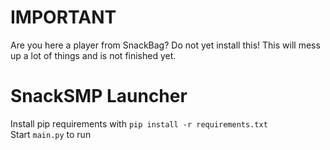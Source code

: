 # IMPORTANT
Are you here a player from SnackBag? Do not yet install this! This will mess up a lot of things and is not finished yet.

# SnackSMP Launcher
Install pip requirements with `pip install -r requirements.txt`\
Start `main.py` to run